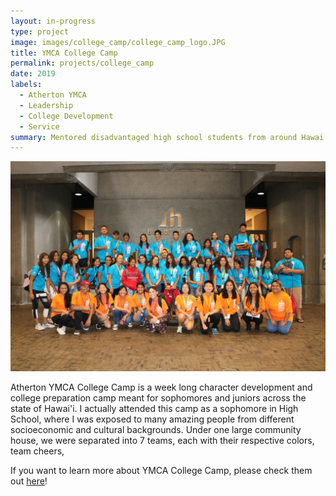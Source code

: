 ```yaml
---
layout: in-progress
type: project
image: images/college_camp/college_camp_logo.JPG
title: YMCA College Camp
permalink: projects/college_camp
date: 2019
labels:
  - Atherton YMCA
  - Leadership
  - College Development
  - Service
summary: Mentored disadvantaged high school students from around Hawai'i in a week long college camp. Explored team-building, character development, and college preparation; all students were offered acceptance to the University of Hawaii at Manoa at the end of the program.
---
```

<img class="ui medium right floated rounded image" src="../images/college_camp/college_camp_logo.jpg">

Atherton YMCA College Camp is a week long character development and college preparation camp meant for sophomores and juniors across the state of Hawai'i. I actually attended this camp as a sophomore in High School, where I was exposed to many amazing people from different socioeconomic and cultural backgrounds. Under one large community house, we were separated into 7 teams, each with their respective colors, team cheers, 

If you want to learn more about YMCA College Camp, please check them out [here]()!
